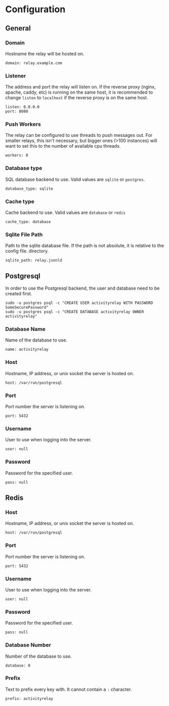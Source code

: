 # Configuration

## General

### Domain

Hostname the relay will be hosted on.

	domain: relay.example.com


### Listener

The address and port the relay will listen on. If the reverse proxy (nginx, apache, caddy, etc)
is running on the same host, it is recommended to change `listen` to `localhost` if the reverse
proxy is on the same host.

	listen: 0.0.0.0
	port: 8080


### Push Workers

The relay can be configured to use threads to push messages out. For smaller relays, this isn't
necessary, but bigger ones (>100 instances) will want to set this to the number of available cpu
threads.

	workers: 0


### Database type

SQL database backend to use. Valid values are `sqlite` or `postgres`.

	database_type: sqlite


### Cache type

Cache backend to use. Valid values are `database` or `redis`

	cache_type: database


### Sqlite File Path

Path to the sqlite database file. If the path is not absolute, it is relative to the config file.
directory.

	sqlite_path: relay.jsonld


## Postgresql

In order to use the Postgresql backend, the user and database need to be created first.

	sudo -u postgres psql -c "CREATE USER activityrelay WITH PASSWORD SomeSecurePassword"
	sudo -u postgres psql -c "CREATE DATABASE activityrelay OWNER activityrelay"


### Database Name

Name of the database to use.

	name: activityrelay


### Host

Hostname, IP address, or unix socket the server is hosted on.

	host: /var/run/postgresql


### Port

Port number the server is listening on.

	port: 5432


### Username

User to use when logging into the server.

	user: null


### Password

Password for the specified user.

	pass: null


## Redis

### Host

Hostname, IP address, or unix socket the server is hosted on.

	host: /var/run/postgresql


### Port

Port number the server is listening on.

	port: 5432


### Username

User to use when logging into the server.

	user: null


### Password

Password for the specified user.

	pass: null


### Database Number

Number of the database to use.

	database: 0


### Prefix

Text to prefix every key with. It cannot contain a `:` character.

	prefix: activityrelay
